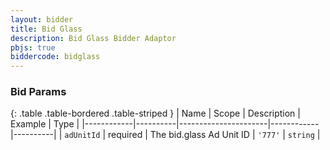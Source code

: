 ```yaml
---
layout: bidder
title: Bid Glass
description: Bid Glass Bidder Adaptor
pbjs: true
biddercode: bidglass
---
```



### Bid Params

{: .table .table-bordered .table-striped }
| Name       | Scope    | Description          | Example    | Type     |
|------------|----------|----------------------|------------|----------|
| `adUnitId`    | required | The bid.glass Ad Unit ID  | `'777'` | `string` |
